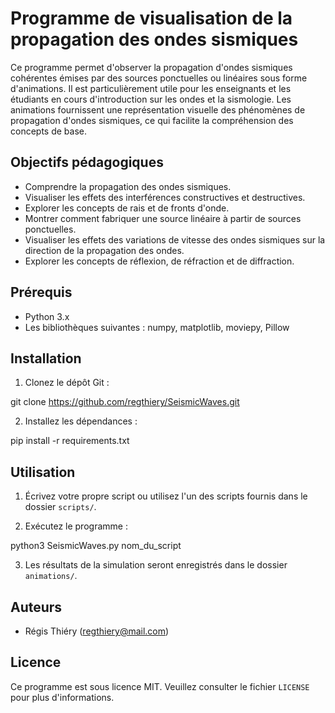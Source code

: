 # Programme de visualisation de la propagation des ondes sismiques

Ce programme permet d'observer la propagation d'ondes sismiques cohérentes émises par des sources ponctuelles ou linéaires sous forme d'animations. Il est particulièrement utile pour les enseignants et les étudiants en cours d'introduction sur les ondes et  la sismologie. Les animations fournissent une représentation visuelle des phénomènes de propagation d'ondes sismiques, ce qui facilite la compréhension des concepts de base.

## Objectifs pédagogiques

- Comprendre la propagation des ondes sismiques.
- Visualiser les effets des interférences constructives et destructives.
- Explorer les concepts de rais et de fronts d'onde.
- Montrer comment fabriquer une source linéaire à partir de sources ponctuelles.
- Visualiser les effets des variations de vitesse des ondes sismiques sur la direction de la propagation des ondes.
- Explorer les concepts de réflexion, de réfraction et de diffraction.

## Prérequis

- Python 3.x
- Les bibliothèques suivantes : numpy, matplotlib, moviepy, Pillow

## Installation

1. Clonez le dépôt Git :

git clone https://github.com/regthiery/SeismicWaves.git


2. Installez les dépendances :

pip install -r requirements.txt


## Utilisation

1. Écrivez votre propre script ou utilisez l'un des scripts fournis dans le dossier `scripts/`.

2. Exécutez le programme :

python3 SeismicWaves.py nom_du_script

3. Les résultats de la simulation seront enregistrés dans le dossier `animations/`.

## Auteurs

- Régis Thiéry (regthiery@mail.com)

## Licence

Ce programme est sous licence MIT. Veuillez consulter le fichier `LICENSE` pour plus d'informations.
